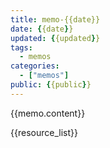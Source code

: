 ```yaml
---
title: memo-{{date}}
date: {{date}}
updated: {{updated}}
tags:
  - memos
categories:
  - ["memos"]
public: {{public}}
---
```


{{memo.content}}

{{resource_list}}

<!-- 语法解析: https://scribanonline.azurewebsites.net/ -->
